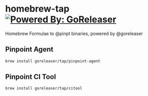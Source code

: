 # homebrew-tap [![Powered By: GoReleaser](https://img.shields.io/badge/powered%20by-goreleaser-green.svg?style=flat-square)](https://github.com/goreleaser)

Homebrew Formulae to @pinpt binaries, powered by @goreleaser

## Pinpoint Agent

```sh
brew install goreleaser/tap/pinpoint-agent
```

## Pinpoint CI Tool

```sh
brew install goreleaser/tap/citool
```
